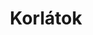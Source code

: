 ---
layout: riddle
title: Korlátok
sha256: 7aaefab87fa9e9838aacbf72ca619d2989ac63bff8e577519ff08396a650d0b6
image: normal_f3f7183506ea56ff.png
creator: Varga Petra Anett
year: 2015
---